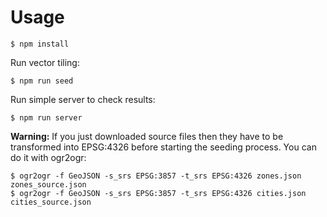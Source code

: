 Usage
=====

    $ npm install

Run vector tiling:

    $ npm run seed
    
Run simple server to check results:

    $ npm run server

**Warning:** If you just downloaded source files then they have to be transformed 
into EPSG:4326 before starting the seeding process. You can do it with ogr2ogr:

    $ ogr2ogr -f GeoJSON -s_srs EPSG:3857 -t_srs EPSG:4326 zones.json zones_source.json
    $ ogr2ogr -f GeoJSON -s_srs EPSG:3857 -t_srs EPSG:4326 cities.json cities_source.json

